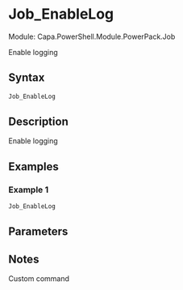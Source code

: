 # Job_EnableLog
Module: Capa.PowerShell.Module.PowerPack.Job

Enable logging

## Syntax

```powershell
Job_EnableLog
```

## Description

Enable logging

## Examples

### Example 1
```powershell
Job_EnableLog
```
    

## Parameters


## Notes

Custom command

